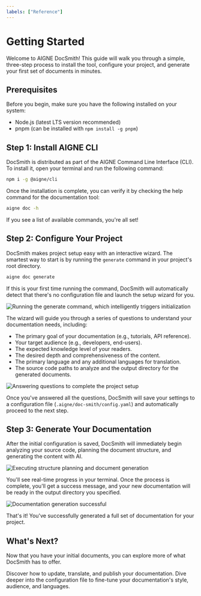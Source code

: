 ```yaml
---
labels: ["Reference"]
---
```


# Getting Started

Welcome to AIGNE DocSmith! This guide will walk you through a simple, three-step process to install the tool, configure your project, and generate your first set of documents in minutes.

## Prerequisites

Before you begin, make sure you have the following installed on your system:

- Node.js (latest LTS version recommended)
- pnpm (can be installed with `npm install -g pnpm`)

## Step 1: Install AIGNE CLI

DocSmith is distributed as part of the AIGNE Command Line Interface (CLI). To install it, open your terminal and run the following command:

```bash Install AIGNE CLI icon=lucide:terminal
npm i -g @aigne/cli
```

Once the installation is complete, you can verify it by checking the help command for the documentation tool:

```bash Verify Installation icon=lucide:terminal
aigne doc -h
```

If you see a list of available commands, you're all set!

## Step 2: Configure Your Project

DocSmith makes project setup easy with an interactive wizard. The smartest way to start is by running the `generate` command in your project's root directory.

```bash Start Generation icon=lucide:terminal
aigne doc generate
```

If this is your first time running the command, DocSmith will automatically detect that there's no configuration file and launch the setup wizard for you.

![Running the generate command, which intelligently triggers initialization](https://docsmith.aigne.io/image-bin/uploads/0c45a32667c5250e54194a61d9495965.png)

The wizard will guide you through a series of questions to understand your documentation needs, including:

- The primary goal of your documentation (e.g., tutorials, API reference).
- Your target audience (e.g., developers, end-users).
- The expected knowledge level of your readers.
- The desired depth and comprehensiveness of the content.
- The primary language and any additional languages for translation.
- The source code paths to analyze and the output directory for the generated documents.

![Answering questions to complete the project setup](https://docsmith.aigne.io/image-bin/uploads/fbedbfa256036ad6375a6c18047a75ad.png)

Once you've answered all the questions, DocSmith will save your settings to a configuration file (`.aigne/doc-smith/config.yaml`) and automatically proceed to the next step.

## Step 3: Generate Your Documentation

After the initial configuration is saved, DocSmith will immediately begin analyzing your source code, planning the document structure, and generating the content with AI.

![Executing structure planning and document generation](https://docsmith.aigne.io/image-bin/uploads/d0766c19380a02eb8a6f8ce86a838849.png)

You'll see real-time progress in your terminal. Once the process is complete, you'll get a success message, and your new documentation will be ready in the output directory you specified.

![Documentation generation successful](https://docsmith.aigne.io/image-bin/uploads/0967443611408ad9d0042793d590b8fd.png)

That's it! You've successfully generated a full set of documentation for your project.

## What's Next?

Now that you have your initial documents, you can explore more of what DocSmith has to offer.

<x-cards data-columns="2">
  <x-card data-title="Explore Core Features" data-icon="lucide:wand-sparkles" data-href="/features" data-cta="Learn More">
    Discover how to update, translate, and publish your documentation.
  </x-card>
  <x-card data-title="Configuration Guide" data-icon="lucide:sliders-horizontal" data-href="/configuration" data-cta="Learn More">
    Dive deeper into the configuration file to fine-tune your documentation's style, audience, and languages.
  </x-card>
</x-cards>